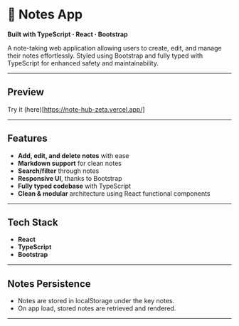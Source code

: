 # 📝 Notes App  
**Built with TypeScript · React · Bootstrap**

A note-taking web application allowing users to create, edit, and manage their notes effortlessly. Styled using Bootstrap and fully typed with TypeScript for enhanced safety and maintainability.

---

## Preview  
Try it (here)[https://note-hub-zeta.vercel.app/]

---

##  Features  
- **Add, edit, and delete notes** with ease  
- **Markdown support** for clean notes
- **Search/filter** through notes  
- **Responsive UI**, thanks to Bootstrap  
- **Fully typed codebase** with TypeScript  
- **Clean & modular** architecture using React functional components

---

## Tech Stack

- **React**
- **TypeScript**  
- **Bootstrap** 

---

## Notes Persistence

- Notes are stored in localStorage under the key notes.
- On app load, stored notes are retrieved and rendered.

---